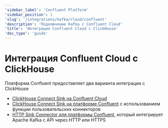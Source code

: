 ```yaml
---
'sidebar_label': 'Confluent Platform'
'sidebar_position': 1
'slug': '/integrations/kafka/cloud/confluent'
'description': 'Подключение Kafka с Confluent Cloud'
'title': 'Интеграция Confluent Cloud с ClickHouse'
'doc_type': 'guide'
---
```



# Интеграция Confluent Cloud с ClickHouse

Платформа Confluent предоставляет два варианта интеграции с ClickHouse

* [ClickHouse Connect Sink на Confluent Cloud](./confluent-cloud.md)
* [ClickHouse Connect Sink на платформе Confluent](./custom-connector.md) с использованием функции пользовательских коннекторов
* [HTTP Sink Connector для платформы Confluent](./kafka-connect-http.md), который интегрирует Apache Kafka с API через HTTP или HTTPS
